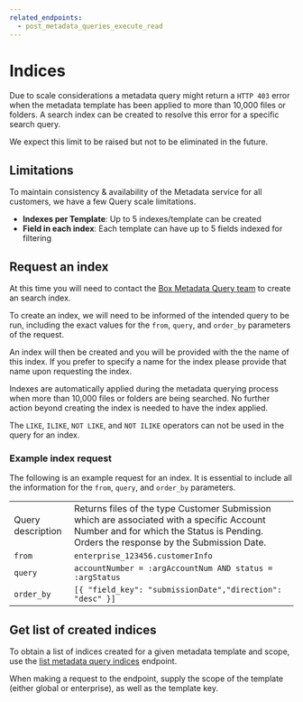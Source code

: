 ```yaml
---
related_endpoints:
  - post_metadata_queries_execute_read
---
```


# Indices

Due to scale considerations a metadata query might return a `HTTP 403` error
when the metadata template has been applied to more than 10,000 files or
folders. A search index can be created to resolve this error for a specific
search query.

<Message notice>
  We expect this limit to be raised but not to be eliminated in the future.
</Message>

## Limitations

To maintain consistency & availability of the Metadata service for all
customers, we have a few Query scale limitations.

* **Indexes per Template**: Up to 5 indexes/template can be created
* **Field in each index**: Each template can have up to 5 fields indexed for
  filtering

## Request an index

<Message info>

At this time you will need to contact the
[Box Metadata Query team](mailto:metadata-query-feedback@box.com)
to create an search index.

</Message>

To create an index, we will need to be informed of the intended query to be
run, including the exact values for the `from​`, `​query​`, and `​order_by​`
parameters of the request.

An index will then be created and you will be provided with the the name of this
index. If you prefer to specify a name for the index please provide that name
upon requesting the index.

Indexes are automatically applied during the metadata querying process when
more than 10,000 files or folders are being searched. No further action beyond
creating the index is needed to have the index applied. 

<Message warning>

The `LIKE`, `ILIKE`, `NOT LIKE`, and `NOT ILIKE` operators can not
be used in the query for an index.

</Message>

### Example index request

The following is an example request for an index. It is essential to include all
the information for the `​from`, `query`, and `order_by​` parameters.

<!-- markdownlint-disable line-length -->

|                   |                                                                                                                                                                                    |
|-------------------|------------------------------------------------------------------------------------------------------------------------------------------------------------------------------------|
| Query description | Returns files of the type Customer Submission which are associated with a specific Account Number and for which the Status is Pending. Orders the response by the Submission Date. |
| `from`            | `enterprise_123456.customerInfo`                                                                                                                                                   |
| `query`           | `accountNumber = :argAccountNum AND status = :argStatus`                                                                                                                           |
| `order_by`        | `[{ "field_key": "submissionDate","direction": "desc" }]`                                                                                                                          |

<!-- markdownlint-enable line-length -->

## Get list of created indices

To obtain a list of indices created for a given metadata template
and scope, use the [list metadata query indices][mdq-get-indices] endpoint. 

When making a request to the endpoint, supply the scope of the template (either
global or enterprise), as well as the template key.

<Samples id='get_metadata_query_indices'></Samples>

[support]: https://community.box.com/t5/custom/page/page-id/BoxSearchLithiumTKB
[mdq-get-indices]: endpoint://get_metadata_query_indices
